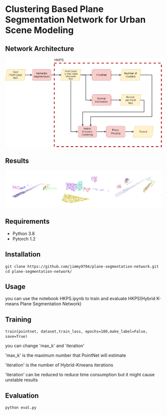 # Clustering Based Plane Segmentation Network for Urban Scene Modeling
## Network Architecture
![network](./images/HKPS.png)

## Results
![results](./images/results.jpg)

## Requirements
* Python 3.8
* Pytorch 1.2

## Installation
```
git clone https://github.com/jimmy9704/plane-segmentation-network.git
cd plane-segmentation-network/
```

## Usage
you can use the notebook HKPS.ipynb to train and evaluate HKPS(Hybrid K-means Plane Segmentation Network)
 
## Training
```
train(pointnet, dataset,train_loss, epochs=100,make_label=False, save=True)
```
you can change 'max_k' and 'iteration'

'max_k' is the maximum number that PointNet will estimate

'iteration' is the number of Hybrid-Kmeans iterations

'iteration' can be reduced to reduce time consumption but it might cause unstable results

## Evaluation
```
python eval.py
```

